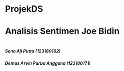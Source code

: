 # ProjekDS

<h1>Analisis Sentimen Joe Bidin<h1>
  <h5>Seno Aji Putra (123180162) <h5>
  <h5>Demas Arvin Purba Anggana (123180171) <h5>
